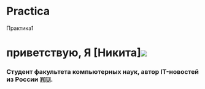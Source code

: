 # Practica
Практика1
# приветствую, Я [Никита]![](https://img.icons8.com/color-glass/256/github-2.png) 
### Студент факультета компьютерных наук, автор IT-новостей из России 🇷🇺.

